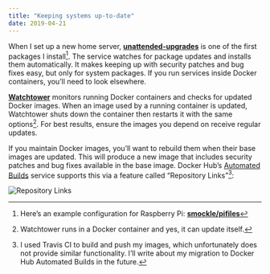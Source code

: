 ```yaml
---
title: "Keeping systems up-to-date"
date: 2019-04-21
---
```


When I set up a new home server, **[unattended-upgrades][1]** is one of the first packages I install[^1]. The service watches for package updates and installs them automatically. It makes keeping up with security patches and bug fixes easy, but only for system packages. If you run services inside Docker containers, you’ll need to look elsewhere.

<!--more-->

**[Watchtower][2]** monitors running Docker containers and checks for updated Docker images. When an image used by a running container is updated, Watchtower shuts down the container then restarts it with the same options[^2]. For best results, ensure the images you depend on receive regular updates.

If you maintain Docker images, you’ll want to rebuild them when their base images are updated. This will produce a new image that includes security patches and bug fixes available in the base image. Docker Hub’s [Automated Builds][3] service supports this via a feature called “Repository Links”[^3]:

![Repository Links](/blog/uploads/2019/89a0bf8d2a.jpg)

[^1]: Here’s an example configuration for Raspberry Pi: **[smockle/pifiles][4]**

[^2]: Watchtower runs in a Docker container and yes, it can update itself.

[^3]: I used Travis CI to build and push my images, which unfortunately does not provide similar functionality. I’ll write about my migration to Docker Hub Automated Builds in the future.

[1]:	https://wiki.debian.org/UnattendedUpgrades
[2]:	https://github.com/containrrr/watchtower
[3]:	https://docs.docker.com/docker-hub/builds/
[4]:	https://github.com/smockle/pifiles/blob/def7b993eb0a2c9008154716d6708a887bfe2439/pifiles.sh#L32-L58